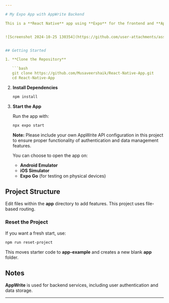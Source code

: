 ```yaml
---

# My Expo App with AppWrite Backend

This is a **React Native** app using **Expo** for the frontend and **AppWrite** for backend services.


![Screenshot 2024-10-25 130354](https://github.com/user-attachments/assets/edb3489f-f94c-468f-901e-5ab038d230d7)


## Getting Started

1. **Clone the Repository**

   ```bash
   git clone https://github.com/Musaveershaik/React-Native-App.git
   cd React-Native-App
   ```

2. **Install Dependencies**

   ```bash
   npm install
   ```

3. **Start the App**

   Run the app with:

   ```bash
   npx expo start
   ```

   **Note:** Please include your own AppWrite API configuration in this project to ensure proper functionality of authentication and data management features.

   You can choose to open the app on:
   - **Android Emulator**
   - **iOS Simulator**
   - **Expo Go** (for testing on physical devices)

## Project Structure

Edit files within the **app** directory to add features. This project uses file-based routing.

### Reset the Project

If you want a fresh start, use:

```bash
npm run reset-project
```

This moves starter code to **app-example** and creates a new blank **app** folder.

## Notes

**AppWrite** is used for backend services, including user authentication and data storage.

--- 
```

